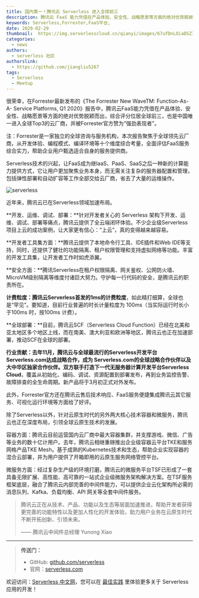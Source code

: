 ```yaml
---
title: 国内第一！腾讯云 Serverless 进入全球前三
description: 腾讯云 FaaS 能力凭借在产品体验、安全性、战略愿景等方面的绝对优势脱颖而出，综合评分位居全球前三，也是中国唯一进入全球Top3的云厂商，并被Forrester官方赞为“强劲表现者”。
keywords: Serverless,Forrester,FaaS平台,
date: 2020-02-29
thumbnail:  https://img.serverlesscloud.cn/qianyi/images/67ufDnLOiaDSZIgWQM91Xq6OoyNXQHeM5ap9QC1WicVLhL5j5BnNp9kDubfQ9RHMibcFyl3qmJntQ7DibhJfxVM13A.jpg
categories:
  - news
authors:
  - serverless 社区
authorslink: 
  - https://github.com/jiangliu5267
tags:
  - Serverless
  - Meetup  
---
```


很荣幸，在Forrester最新发布的《The Forrester New WaveTM: Function-As-A- Service Platforms, Q1 2020》报告中，腾讯云FaaS能力凭借在产品体验、安全性、战略愿景等方面的绝对优势脱颖而出，综合评分位居全球前三，也是中国唯一进入全球Top3的云厂商，并被Forrester官方赞为“强劲表现者”。

注：Forrester是一家独立的全球咨询与服务机构，本次报告聚焦于全球领先云厂商，从开发体验、编程模式、编译环境等十个维度综合考量，全面评估FaaS服务综合实力，帮助企业用户甄选适合自身的服务提供商。

Serverless技术的兴起，让FaaS成为继IaaS、PaaS、SaaS之后一种新的计算能力提供方式，它让用户更加聚焦业务本身，而无需关注复杂的服务器配置和管理，包括弹性部署和自动扩容等工作全部交给云厂商，省去了大量的运维操作。

![serverless]( https://img.serverlesscloud.cn/qianyi/images/67ufDnLOiaDSZIgWQM91Xq6OoyNXQHeM5ap9QC1WicVLhL5j5BnNp9kDubfQ9RHMibcFyl3qmJntQ7DibhJfxVM13A.jpg
)

近年来，腾讯云已在Serverless领域加速布局。


**开发、运维、调试、部署：**针对开发者关心的 Serverless 架构下开发、运维、调试、部署等痛点，腾讯云提供了全云端闭环体验。不少企业级Serverless项目上云的成功案例，让大家更有信心：“上云”，真的变得越来越容易。

**开发者工具集方面：**腾讯云提供了本地命令行工具、IDE插件和Web IDE等支持，同时，还提供了健壮的功能隔离、租户权限管理和支持虚拟网络等功能。丰富的开发工具集，让开发者工作时如虎添翼。

**安全方面：**腾讯Serverless在租户权限隔离、网关鉴权、公网防火墙、MicroVM级别隔离等维度付诸巨大努力。守护每一行代码的安全，是腾讯云的职责所在。

**计费粒度：**腾讯云Serverless首发的**1ms的计费粒度**，如此精打细算，全球也是“罕见”。要知道，目前行业普遍的时长计量粒度为 100ms（当实际运行时长小于100ms 时，按100ms 计费）。

**全球部署：**目前，腾讯云SCF（Serverless Cloud Function）已经在北美和亚太地区多个地区上线，而在南美、澳大利亚和欧洲等地区，腾讯云也正在加速部署，推动SCF在全球的部署。


**行业贡献：**去年11月，腾讯云与全球最流行的Serverless开发平台Serverless.com达成战略合作，成为 Serverless.com的全球战略合作伙伴以及大中华区独家合作伙伴。双方联手打造**下一代无服务器计算开发平台Serverless Cloud**，覆盖从初始化、编码、调试、资源配置到部署发布，再到业务监控告警、故障排查的全生命周期。新产品将于3月初正式对外发布。

此外，Forrester官方还在腾讯云售后技术响应、FaaS服务便捷集成腾讯云其它服务、可视化运行环境等方面给了好评。

除了Serverless以外，针对云原生时代的另外两大核心技术容器和微服务，腾讯云也正在深度布局，引领全球云原生技术的发展。

容器方面：腾讯云目前运营国内云厂商中最大容器集群，并支撑游戏、微信、广告等业务的数十亿计用户。去年，腾讯云相继重磅推出企业级容器云平台TKE和服务网格产品TKE Mesh。基于成熟的Kubernetes技术和生态，帮助企业实现容器的混合云部署，并为用户提供了开箱即用的云原生服务网络管控平台。

微服务方面：经过复杂生产级的环境打磨，腾讯云的微服务平台TSF已形成了一套具备无限扩展、高性能、高可靠的一站式企业级微服务架构解决方案。在TSF服务框架底层，融合了腾讯云内部完善的中间件能力，可以提供企业云化架构所必需的消息队列、Kafka、负载均衡、API 网关等全套中间件服务。


> 腾讯云正在从技术、产品、功能以及生态等层面加速推进，帮助开发者获得更完善的功能特性以及更加人性化的开发体验，助力用户业务在云原生时代不断开拓创新、引领未来。
> 
> 
> —— 腾讯云中间件总经理 Yunong Xiao
> 



---

> **传送门：**
> - GitHub: [github.com/serverless](https://github.com/serverless/serverless/blob/master/README_CN.md) 
> - 官网：[serverless.com](https://serverless.com/)

欢迎访问：[Serverless 中文网](https://serverlesscloud.cn/)，您可以在 [最佳实践](https://serverlesscloud.cn/best-practice) 里体验更多关于 Serverless 应用的开发！

